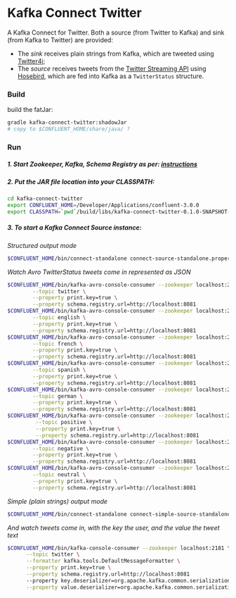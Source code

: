 Kafka Connect Twitter
=====================
A Kafka Connect for Twitter. Both a source (from Twitter to Kafka) and sink (from Kafka to Twitter) are provided:

* The *sink* receives plain strings from Kafka, which are tweeted using [Twitter4j](http://twitter4j.org/);
* The *source* receives tweets from the [Twitter Streaming API](https://dev.twitter.com/streaming/overview) using [Hosebird](https://github.com/twitter/hbc), which are fed into Kafka as a `TwitterStatus` structure.


### Build

build the fatJar:
```bash
gradle kafka-connect-twitter:shadowJar
# copy to $CONFLUENT_HOME/share/java/ ?
```

### Run

##### 1. Start Zookeeper, Kafka, Schema Registry as per: [instructions](../infrastructure/kafka/)

##### 2. Put the JAR file location into your CLASSPATH:

```bash
cd kafka-connect-twitter
export CONFLUENT_HOME=/Developer/Applications/confluent-3.0.0
export CLASSPATH=`pwd`/build/libs/kafka-connect-twitter-0.1.0-SNAPSHOT-all.jar
```

##### 3. To start a Kafka Connect Source instance:

*Structured output mode*

```bash
$CONFLUENT_HOME/bin/connect-standalone connect-source-standalone.properties twitter-source.properties
```

*Watch Avro TwitterStatus tweets come in represented as JSON*

```bash
$CONFLUENT_HOME/bin/kafka-avro-console-consumer --zookeeper localhost:2181 \
        --topic twitter \
        --property print.key=true \
        --property schema.registry.url=http://localhost:8081
$CONFLUENT_HOME/bin/kafka-avro-console-consumer --zookeeper localhost:2181 \
        --topic english \
        --property print.key=true \
        --property schema.registry.url=http://localhost:8081
$CONFLUENT_HOME/bin/kafka-avro-console-consumer --zookeeper localhost:2181 \
        --topic french \
        --property print.key=true \
        --property schema.registry.url=http://localhost:8081
$CONFLUENT_HOME/bin/kafka-avro-console-consumer --zookeeper localhost:2181 \
        --topic spanish \
        --property print.key=true \
        --property schema.registry.url=http://localhost:8081
$CONFLUENT_HOME/bin/kafka-avro-console-consumer --zookeeper localhost:2181 \
        --topic german \
        --property print.key=true \
        --property schema.registry.url=http://localhost:8081
$CONFLUENT_HOME/bin/kafka-avro-console-consumer --zookeeper localhost:2181 \
         --topic positive \
         --property print.key=true \
         --property schema.registry.url=http://localhost:8081
$CONFLUENT_HOME/bin/kafka-avro-console-consumer --zookeeper localhost:2181 \
        --topic negative \
        --property print.key=true \
        --property schema.registry.url=http://localhost:8081
$CONFLUENT_HOME/bin/kafka-avro-console-consumer --zookeeper localhost:2181 \
        --topic neutral \
        --property print.key=true \
        --property schema.registry.url=http://localhost:8081
```

*Simple (plain strings) output mode*

```bash
$CONFLUENT_HOME/bin/connect-standalone connect-simple-source-standalone.properties twitter-source.properties
```

*And watch tweets come in, with the key the user, and the value the tweet text*

```bash
$CONFLUENT_HOME/bin/kafka-console-consumer --zookeeper localhost:2181 \
      --topic twitter \
      --formatter kafka.tools.DefaultMessageFormatter \
      --property print.key=true \
      --property schema.registry.url=http://localhost:8081
      --property key.deserializer=org.apache.kafka.common.serialization.StringDeserializer \
      --property value.deserializer=org.apache.kafka.common.serialization.StringDeserializer
```






